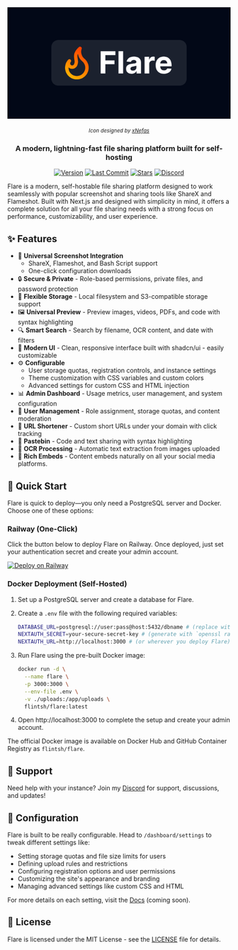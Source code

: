 <div align="center">
  <img src="./public/banner.png" alt="Flare Banner" width="600px" />
  <p><small><i>Icon designed by <a href="https://github.com/tythebeast/">xNefas</a></i></small></p>
  
  ### A modern, lightning-fast file sharing platform built for self-hosting

[![Version](https://img.shields.io/github/v/release/FlintSH/flare?include_prereleases&style=flat-square&logo=github)](https://github.com/FlintSH/flare/releases)
[![Last Commit](https://img.shields.io/github/last-commit/FlintSH/flare?style=flat-square&logo=git)](https://github.com/FlintSH/flare/commits/main)
[![Stars](https://img.shields.io/github/stars/FlintSH/flare?style=flat-square&logo=github)](https://github.com/FlintSH/flare/stargazers)
[![Discord](https://img.shields.io/discord/1006668059936829511?style=flat-square&color=5865F2&logo=discord&logoColor=white)](https://discord.gg/mwVAjKwPus)

</div>
Flare is a modern, self-hostable file sharing platform designed to work seamlessly with popular screenshot and sharing tools like ShareX and Flameshot. Built with Next.js and designed with simplicity in mind, it offers a complete solution for all your file sharing needs with a strong focus on performance, customizability, and user experience.

## ✨ Features

- 🚀 **Universal Screenshot Integration**
  - ShareX, Flameshot, and Bash Script support
  - One-click configuration downloads
- 🔒 **Secure & Private** - Role-based permissions, private files, and password protection
- 💾 **Flexible Storage** - Local filesystem and S3-compatible storage support
- 🖼️ **Universal Preview** - Preview images, videos, PDFs, and code with syntax highlighting
- 🔍 **Smart Search** - Search by filename, OCR content, and date with filters
- 📱 **Modern UI** - Clean, responsive interface built with shadcn/ui - easily customizable
- ⚙️ **Configurable**
  - User storage quotas, registration controls, and instance settings
  - Theme customization with CSS variables and custom colors
  - Advanced settings for custom CSS and HTML injection
- 📊 **Admin Dashboard** - Usage metrics, user management, and system configuration
- 👥 **User Management** - Role assignment, storage quotas, and content moderation
- 🔗 **URL Shortener** - Custom short URLs under your domain with click tracking
- 📝 **Pastebin** - Code and text sharing with syntax highlighting
- 🤖 **OCR Processing** - Automatic text extraction from images uploaded
- 🔌 **Rich Embeds** - Content embeds naturally on all your social media platforms.

## 🚀 Quick Start

Flare is quick to deploy—you only need a PostgreSQL server and Docker. Choose one of these options:

### Railway (One-Click)

Click the button below to deploy Flare on Railway. Once deployed, just set your authentication secret and create your admin account.

[![Deploy on Railway](https://railway.com/button.svg)](https://railway.com/template/JVT41u?referralCode=R5s8WT)

### Docker Deployment (Self-Hosted)

1. Set up a PostgreSQL server and create a database for Flare.

2. Create a `.env` file with the following required variables:

   ```bash
   DATABASE_URL=postgresql://user:pass@host:5432/dbname # (replace with your PostgreSQL connection string)
   NEXTAUTH_SECRET=your-secure-secret-key # (generate with `openssl rand -base64 32`)
   NEXTAUTH_URL=http://localhost:3000 # (or wherever you deploy Flare)
   ```

3. Run Flare using the pre-built Docker image:

   ```bash
   docker run -d \
     --name flare \
     -p 3000:3000 \
     --env-file .env \
     -v ./uploads:/app/uploads \
     flintsh/flare:latest
   ```

4. Open http://localhost:3000 to complete the setup and create your admin account.

The official Docker image is available on Docker Hub and GitHub Container Registry as `flintsh/flare`.

## 💬 Support

Need help with your instance? Join my [Discord](https://discord.gg/mwVAjKwPus) for support, discussions, and updates!

## 📝 Configuration

Flare is built to be really configurable. Head to `/dashboard/settings` to tweak different settings like:

- Setting storage quotas and file size limits for users
- Defining upload rules and restrictions
- Configuring registration options and user permissions
- Customizing the site's appearance and branding
- Managing advanced settings like custom CSS and HTML

For more details on each setting, visit the [Docs](https://flare.fl1nt.dev) (coming soon).

## 📜 License

Flare is licensed under the MIT License - see the [LICENSE](LICENSE) file for details.
